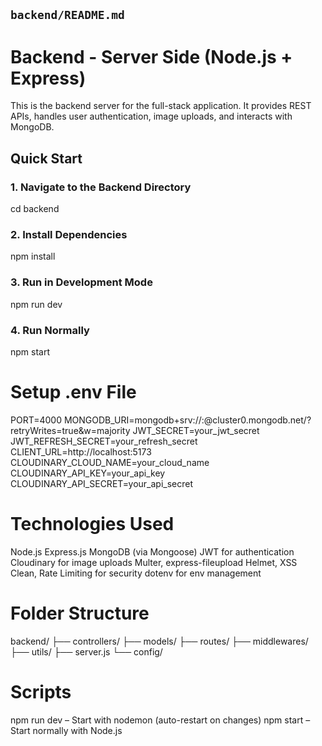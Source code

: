 
## `backend/README.md`

# Backend - Server Side (Node.js + Express)

This is the backend server for the full-stack application. It provides REST APIs, handles user authentication, image uploads, and interacts with MongoDB.


## Quick Start

### 1. Navigate to the Backend Directory
cd backend

### 2. Install Dependencies
npm install

### 3. Run in Development Mode
npm run dev

### 4. Run Normally
npm start

# Setup .env File
PORT=4000
MONGODB_URI=mongodb+srv://<username>:<password>@cluster0.mongodb.net/<dbname>?retryWrites=true&w=majority
JWT_SECRET=your_jwt_secret
JWT_REFRESH_SECRET=your_refresh_secret
CLIENT_URL=http://localhost:5173
CLOUDINARY_CLOUD_NAME=your_cloud_name
CLOUDINARY_API_KEY=your_api_key
CLOUDINARY_API_SECRET=your_api_secret


# Technologies Used
Node.js
Express.js
MongoDB (via Mongoose)
JWT for authentication
Cloudinary for image uploads
Multer, express-fileupload
Helmet, XSS Clean, Rate Limiting for security
dotenv for env management

# Folder Structure
backend/
├── controllers/
├── models/
├── routes/
├── middlewares/
├── utils/
├── server.js
└── config/

# Scripts
npm run dev – Start with nodemon (auto-restart on changes)
npm start – Start normally with Node.js